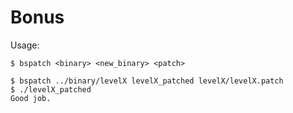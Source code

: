 # Bonus

Usage:
```
$ bspatch <binary> <new_binary> <patch>
```
```
$ bspatch ../binary/levelX levelX_patched levelX/levelX.patch
$ ./levelX_patched
Good job.
```